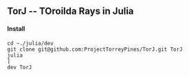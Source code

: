## TorJ -- TOroilda Rays in Julia

#### Install
```
cd ~./julia/dev
git clone git@github.com:ProjectTorreyPines/TorJ.git TorJ
julia
]
dev TorJ
```
